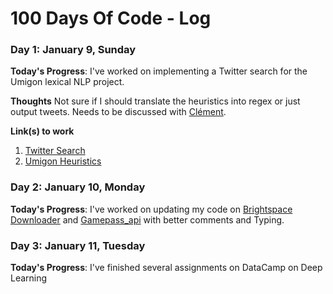 # 100 Days Of Code - Log

### Day 1: January 9, Sunday

**Today's Progress**: I've worked on implementing a Twitter search for the Umigon lexical NLP project.

**Thoughts** Not sure if I should translate the heuristics into regex or just output tweets. Needs to be discussed with [Clément](https://github.com/seinecle).

**Link(s) to work**
1. [Twitter Search](#)
2. [Umigon Heuristics](https://github.com/seinecle/umigon-heuristics)

### Day 2: January 10, Monday

**Today's Progress**: I've worked on updating my code on [Brightspace Downloader](https://github.com/tmespe/brightspace_downloader) and [Gamepass_api](https://github.com/tmespe/gamepass_api) with better comments and Typing.


### Day 3: January 11, Tuesday

**Today's Progress**: I've finished several assignments on DataCamp on Deep Learning

